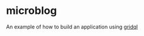 # microblog

An example of how to build an application using [gridql](htts://github.com/tsmarsh/gridql)
